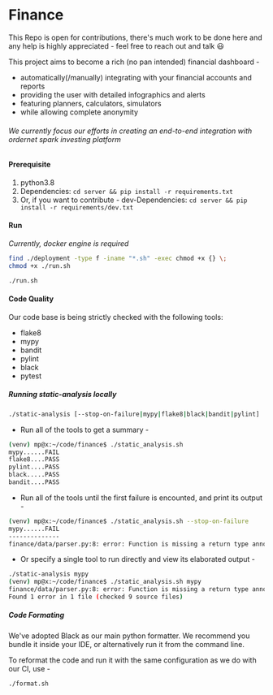 # Finance

This Repo is open for contributions, there's
much work to be done here and any help is highly
appreciated - feel free to reach out and talk :smiley:

This project aims to become a rich (no pan intended) financial dashboard -

- automatically(/manually) integrating with your financial accounts and reports
- providing the user with detailed infographics and alerts
- featuring planners, calculators, simulators
- while allowing complete anonymity

###### We currently focus our efforts in creating an end-to-end integration with ordernet spark investing platform

#### Prerequisite

1. python3.8
2. Dependencies: `cd server && pip install -r requirements.txt`
3. Or, if you want to contribute - dev-Dependencies: `cd server && pip install -r requirements/dev.txt`

#### Run

_Currently, docker engine is required_

```bash
find ./deployment -type f -iname "*.sh" -exec chmod +x {} \;
chmod +x ./run.sh

./run.sh
```

#### Code Quality

Our code base is being strictly checked with the following tools:

- flake8
- mypy
- bandit
- pylint
- black
- pytest

##### Running static-analysis locally

```bash
./static-analysis [--stop-on-failure|mypy|flake8|black|bandit|pylint]
```

- Run all of the tools to get a summary -

```bash
(venv) mp@x:~/code/finance$ ./static_analysis.sh
mypy......FAIL
flake8....PASS
pylint....PASS
black.....PASS
bandit....PASS
```

- Run all of the tools until the first failure is encounted, and print its output -

```bash
(venv) mp@x:~/code/finance$ ./static_analysis.sh --stop-on-failure
mypy......FAIL
--------------
finance/data/parser.py:8: error: Function is missing a return type annotation
```

- Or specify a single tool to run directly and view its elaborated output -

```bash
./static-analysis mypy
(venv) mp@x:~/code/finance$ ./static_analysis.sh mypy
finance/data/parser.py:8: error: Function is missing a return type annotation
Found 1 error in 1 file (checked 9 source files)
```

##### Code Formating

We've adopted Black as our main python formatter.
We recommend you bundle it inside your IDE, or alternatively run it from the command line.

To reformat the code and run it with the same configuration as we do with our CI, use -

```bash
./format.sh
```
